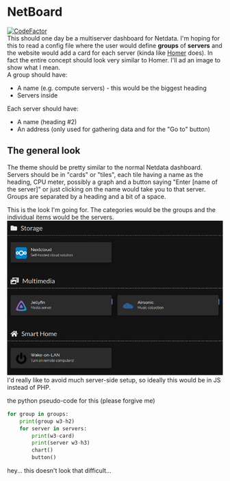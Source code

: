 # NetBoard
[![CodeFactor](https://www.codefactor.io/repository/github/satcom886/netboard/badge)](https://www.codefactor.io/repository/github/satcom886/netboard)  
This should one day be a multiserver dashboard for Netdata. I'm hoping for this to read a config file where the user would define **groups** of **servers** and the website would add a card for each server (kinda like [Homer](https://github.com/bastienwirtz/homer) does). In fact the entire concept should look very similar to Homer. I'll ad an image to show what I mean.  
A group should have:
 * A name (e.g. compute servers) - this would be the biggest heading
 * Servers inside  

Each server should have:
 * A name (heading #2)
 * An address (only used for gathering data and for the "Go to" button)

## The general look
The theme should be pretty similar to the normal Netdata dashboard.  
Servers should be in "cards" or "tiles", each tile having a name as the heading, CPU meter, possibly a graph and a button saying "Enter [name of the server]" or just clicking on the name would take you to that server.  
Groups are separated by a heading and a bit of a space.  

This is the look I'm going for. The categories would be the groups and the individual items would be the servers.  
![Homer (inspiration)](inspiration.png)  
I'd really like to avoid much server-side setup, so ideally this would be in JS instead of PHP.  

the python pseudo-code for this (please forgive me)
```python
for group in groups:
    print(group w3-h2)
    for server in servers:
        print(w3-card)
        print(server w3-h3)
        chart()
        button()
```
hey... this doesn't look that difficult...
